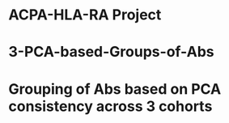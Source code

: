 # ACPA-HLA-RA Project
# 3-PCA-based-Groups-of-Abs
# Grouping of Abs based on PCA consistency across 3 cohorts

